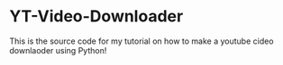 # YT-Video-Downloader
This is the source code for my tutorial on how to make a youtube cideo downlaoder using Python!
